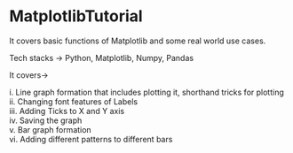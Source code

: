 # MatplotlibTutorial
It covers basic functions of Matplotlib and some real world use cases.

Tech stacks -> Python, Matplotlib, Numpy, Pandas

It covers->

i. Line graph formation that includes plotting it, shorthand tricks for plotting <br>
ii. Changing font features of Labels <br>
iii. Adding Ticks to X and Y axis <br>
iv. Saving the graph <br>
v. Bar graph formation <br>
vi. Adding different patterns to different bars <br>
